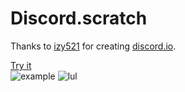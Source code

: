 # Discord.scratch
Thanks to [izy521](https://github.com/izy521) for creating [discord.io](https://github.com/izy521/discord.io).  
  
[Try it](http://scratchx.org/?url=https://merlintor.github.io/Discord.scratch/extension.js)  
![example](https://cdn.discordapp.com/attachments/499933645021249536/500432755742736404/unknown.png)
![lul](https://media1.tenor.com/images/5b72cb558740b83251efbb830a70dcf7/tenor.gif?itemid=9902854)
